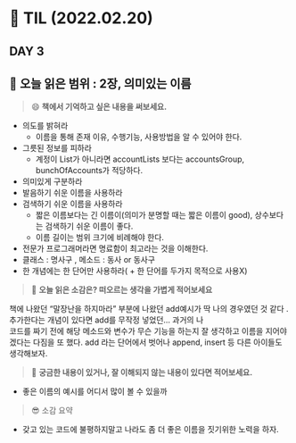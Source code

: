# :pencil: TIL (2022.02.20)
## DAY 3
:book: 오늘 읽은 범위 : 2장, 의미있는 이름
---
> :smile: **책에서 기억하고 싶은 내용을 써보세요.**
 - 의도를 밝혀라
	- 이름을 통해 존재 이유, 수행기능, 사용방법을 알 수 있어야 한다.
- 그릇된 정보를 피하라
	- 계정이 List가 아니라면 accountLists 보다는 accountsGroup, bunchOfAccounts가 적당하다. 
- 의미있게 구분하라
- 발음하기 쉬운 이름을 사용하라
- 검색하기 쉬운 이름을 사용하라
	- 짧은 이름보다는 긴 이름이(의미가 분명할 때는 짧은 이름이 good), 상수보다는 검색하기 쉬운 이름이 좋다.
	- 이름 길이는 범위 크기에 비례해야 한다. 
- 전문가 프로그래머라면 명료함이 최고라는 것을 이해한다.
- 클래스 : 명사구  , 메소드 : 동사 or 동사구 
- 한 개념에는 한 단어만 사용하라( + 한 단어를 두가지 목적으로 사용X)
> :thinking: **오늘 읽은 소감은? 떠오르는 생각을 가볍게 적어보세요**
> 
 책에 나왔던 “말장난을 하지마라” 부분에 나왔던  add예시가 딱 나의 경우였던 것 같다 . 추가한다는 개념이 있다면 add를 무작정 넣었던… 과거의 나\
코드를 짜기 전에 해당 메소드와 변수가 무슨 기능을 하는지 잘 생각하고 이름을 지어야겠다는 다짐을 또 했다.
add 라는 단어에서 벗어나 append, insert 등 다른 아이들도 생각해보자.
> :mag_right: **궁금한 내용이 있거나, 잘 이해되지 않는 내용이 있다면 적어보세요.**
 - 좋은 이름의 예시를 어디서 많이 볼 수 있을까 

> :sunglasses: 소감 요약
- 갖고 있는 코드에 불평하지말고 나라도 좀 더 좋은 이름을 짓기위한 노력을 하자.
